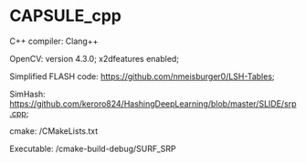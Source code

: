 # CAPSULE_cpp
C++ compiler: Clang++

OpenCV: version 4.3.0; x2dfeatures enabled;

Simplified FLASH code: https://github.com/nmeisburger0/LSH-Tables;

SimHash: https://github.com/keroro824/HashingDeepLearning/blob/master/SLIDE/srp.cpp;


cmake: /CMakeLists.txt


Executable: /cmake-build-debug/SURF_SRP



